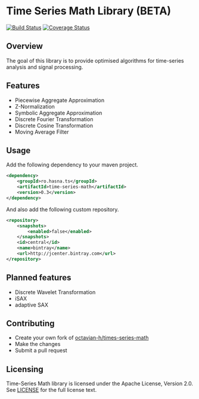 # Time Series Math Library (BETA) #

[![Build Status](https://img.shields.io/travis/octavian-h/time-series-math/master.svg)](https://travis-ci.org/octavian-h/time-series-math)
[![Coverage Status](https://img.shields.io/coveralls/octavian-h/time-series-math/master.svg)](https://coveralls.io/github/octavian-h/time-series-math?branch=master)

## Overview ##
The goal of this library is to provide optimised algorithms for time-series analysis and signal processing.

## Features ##

* Piecewise Aggregate Approximation
* Z-Normalization
* Symbolic Aggregate Approximation
* Discrete Fourier Transformation
* Discrete Cosine Transformation
* Moving Average Filter

## Usage ##
Add the following dependency to your maven project.
```xml
<dependency>
    <groupId>ro.hasna.ts</groupId>
    <artifactId>time-series-math</artifactId>
    <version>0.3</version>
</dependency>
```

And also add the following custom repository.
```xml
<repository>
    <snapshots>
        <enabled>false</enabled>
    </snapshots>
    <id>central</id>
    <name>bintray</name>
    <url>http://jcenter.bintray.com</url>
</repository>
```

## Planned features ##

* Discrete Wavelet Transformation
* iSAX
* adaptive SAX

## Contributing ##

* Create your own fork of [octavian-h/times-series-math](https://github.com/octavian-h/time-series-math)
* Make the changes
* Submit a pull request

## Licensing ##
Time-Series Math library is licensed under the Apache License, Version 2.0.
See [LICENSE](LICENSE) for the full license text. 
